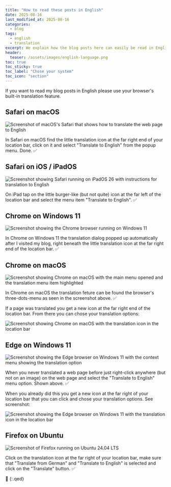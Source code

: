 ```yaml
---
title: "How to read these posts in English"
date: 2025-08-16
last_modified_at: 2025-08-16
categories:
  - blog
tags:
  - english
  - translation
excerpt: We explain how the blog posts here can easily be read in English.
header:
  teaser: /assets/images/english-language.png
toc: true
toc_sticky: true
toc_label: "Chose your system"
toc_icon: "section"
---
```


If you want to read my blog posts in English please use your browser's built-in translation feature.

## Safari on macOS

![Screenshot of macOS's Safari that shows how to translate the web page to English](/assets/images/english-safari-macos.png)

In Safari on macOS find the little translation icon at the far right end of your location bar, click on it and select "Translate to English" from the popup menu. Done. ✅

## Safari on iOS / iPadOS

![Screenshot showing Safari running on iPadOS 26 with instructions for translation to English](/assets/images/english-safari-ipados.png)

On iPad tap on the little burger-like (but not quite) icon at the far left of the location bar and select the menu item "Translate to English". ✅

## Chrome on Windows 11

![Screenshot showing the Chrome browser running on Windows 11](/assets/images/english-chrome-win11.png)

In Chrome on Windows 11 the translation dialog popped up automatically after I visited my blog, right beneath the little translation icon at the far right end of the location bar. ✅

## Chrome on macOS

![Screenshot showing Chrome on macOS with the main menu opened and the translation menu item highlighted](/assets/images/english-chrome-macos.png)

In Chrome on macOS the translation feture can be found the browser's three-dots-menu as seen in the screenshot above. ✅

If a page was translated you get a new icon at the far right end of the location bar. From there you can chose your translation options:

![Screenshot showing Chrome on macOS with the translation icon in the location bar](/assets/images/english-chrome-macos-b.png)

## Edge on Windows 11

![Screenshot showing the Edge browser on Windows 11 with the context menu showing the translation option](/assets/images/english-edge-win11.jpeg)

When you never translated a web page before just right-click anywhere (but not on an image) on the web page and select the "Translate to English" menu option. Shown above. ✅

When you already did this you get a new icon at the far right of your location bar that you can click and chose your translation options. See screenshot:

![Screenshot showing the Edge browser on Windows 11 with the translation icon in the location bar](/assets/images/english-edge-win11-b.png)

## Firefox on Ubuntu

![Screenshot of Firefox running on Ubuntu 24.04 LTS](/assets/images/english-firefox-ubuntu.png)

Click on the translation icon at the far right of your location bar, make sure that "Translate from German" and "Translate to English" is selected and click on the "Translate" button. ✅

🔲
{:.qed}